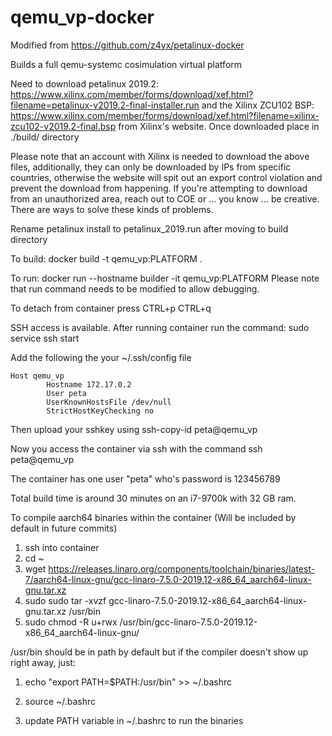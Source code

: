 # qemu_vp-docker

Modified from https://github.com/z4yx/petalinux-docker

Builds a full qemu-systemc cosimulation virtual platform

Need to download petalinux 2019.2: https://www.xilinx.com/member/forms/download/xef.html?filename=petalinux-v2019.2-final-installer.run
and the Xilinx ZCU102 BSP: https://www.xilinx.com/member/forms/download/xef.html?filename=xilinx-zcu102-v2019.2-final.bsp from Xilinx's website. 
Once downloaded place in ./build/ directory

Please note that an account with Xilinx is needed to download the above files, additionally, they can only be downloaded by IPs from specific countries, otherwise the website will spit out an export control violation and prevent the download from happening. If you're attempting to download from an unauthorized area, reach out to COE or ... you know ... be creative. There are ways to solve these kinds of problems. 

Rename petalinux install to petalinux_2019.run after moving to build directory

To build:
docker build -t qemu_vp:PLATFORM .

To run:
docker run --hostname builder -it qemu_vp:PLATFORM
Please note that run command needs to be modified to allow debugging. 

To detach from container press CTRL+p CTRL+q

SSH access is available. After running container run the command:
sudo service ssh start 

Add the following the your ~/.ssh/config file

	Host qemu_vp
        	Hostname 172.17.0.2
        	User peta
        	UserKnownHostsFile /dev/null
        	StrictHostKeyChecking no

Then upload your sshkey using ssh-copy-id peta@qemu_vp

Now you access the container via ssh with the command ssh peta@qemu_vp

The container has one user "peta" who's password is 123456789

Total build time is around 30 minutes on an i7-9700k with 32 GB ram. 

To compile aarch64 binaries within the container (Will be included by default in future commits)
1) ssh into container
2) cd ~
3) wget https://releases.linaro.org/components/toolchain/binaries/latest-7/aarch64-linux-gnu/gcc-linaro-7.5.0-2019.12-x86_64_aarch64-linux-gnu.tar.xz
4) sudo sudo tar -xvzf gcc-linaro-7.5.0-2019.12-x86_64_aarch64-linux-gnu.tar.xz /usr/bin
5) sudo chmod -R u+rwx /usr/bin/gcc-linaro-7.5.0-2019.12-x86_64_aarch64-linux-gnu/

/usr/bin should be in path by default but if the compiler doesn't show up right away, just:
1) echo "export PATH=\$PATH:/usr/bin" >> ~/.bashrc
2) source ~/.bashrc

3) update PATH variable in ~/.bashrc to run the binaries
